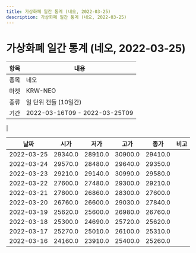 ```yaml
---
title: 가상화폐 일간 통계 (네오, 2022-03-25)
description: 가상화폐 일간 통계 (네오, 2022-03-25)
---
```


가상화폐 일간 통계 (네오, 2022-03-25)
===

|항목|내용|
|--|--|
|종목|네오|
|마켓|KRW-NEO|
|종류|일 단위 캔들 (10일간)|
|기간|2022-03-16T09 - 2022-03-25T09
|

|날짜|시가|저가|고가|종가|비고|
|--|--|--|--|--|--|
|2022-03-25|29340.0|28910.0|30900.0|29410.0|    |
|2022-03-24|29570.0|28480.0|29640.0|29350.0|    |
|2022-03-23|29210.0|29140.0|30990.0|29580.0|    |
|2022-03-22|27600.0|27480.0|29300.0|29210.0|    |
|2022-03-21|27800.0|26860.0|28300.0|27600.0|    |
|2022-03-20|26760.0|26600.0|29030.0|27840.0|    |
|2022-03-19|25620.0|25600.0|26980.0|26760.0|    |
|2022-03-18|25300.0|24690.0|25720.0|25620.0|    |
|2022-03-17|25270.0|25010.0|26100.0|25310.0|    |
|2022-03-16|24160.0|23910.0|25400.0|25260.0|    |
